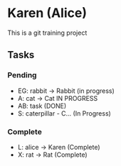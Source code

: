 # Karen (Alice)

This is a git training project

## Tasks

### Pending

- EG: rabbit -> Rabbit (in progress)
- A: cat -> Cat IN PROGRESS
- AB: task (DONE)
- S: caterpillar - C... (In Progress)

### Complete

- L: alice -> Karen (Complete)
- X: rat -> Rat (Complete)